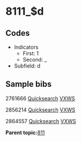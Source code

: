 # 8111\_$d

## Codes

-   Indicators
    -   First: 1
    -   Second: \_
-   Subfield: d

## Sample bibs

2761666 [Quicksearch](https://search.library.yale.edu/catalog/2761666) [VXWS](http://prodorbis.library.yale.edu:7014/vxws/GetHoldingsService?bibId=2761666)

2856214 [Quicksearch](https://search.library.yale.edu/catalog/2856214) [VXWS](http://prodorbis.library.yale.edu:7014/vxws/GetHoldingsService?bibId=2856214)

2864557 [Quicksearch](https://search.library.yale.edu/catalog/2864557) [VXWS](http://prodorbis.library.yale.edu:7014/vxws/GetHoldingsService?bibId=2864557)

**Parent topic:**[811](../../tags/811/811.md)

